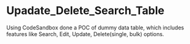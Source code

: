 # Upadate_Delete_Search_Table
Using CodeSandbox done a POC of dummy data table, which includes features like Search, Edit, Update, Delete(single, bulk) options.

